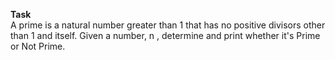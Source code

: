 **Task** <br>
A prime is a natural number greater than 1 that has no positive divisors other than 1 and itself. Given a number, n , determine and print whether it's Prime or Not Prime. 
